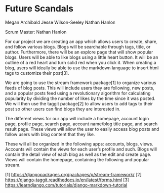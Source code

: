 <h1> Future Scandals </h1>

Megan Archibald
Jesse Wilson-Seeley
Nathan Hanlon

Scrum Master: Nathan Hanlon


For our project we are creating an app which allows users to create, share, and follow various blogs. Blogs will be searchable through tags, title, or author. Furthermore, there will be an explore page that will show popular blogs. Users will be able to like blogs using a little heart button. It will be an outline of a red heart and turn solid red when you click it. When creating a blog, users will ideally be able to use the markdown language to insert html tags to customize their post[3].

We are going to use the stream framework package[1] to organize various feeds of blog posts. This will include users they are following, new posts, and a popular posts feed using a revolutionary algorithm for calculating popularity by dividing the number of likes by the time since it was posted. We will then use the taggit package[2] to allow users to add tags to their post so other users can find blogs they are interested in.

The different views for our app will include a homepage, account login page, profile page, search page, account name/blog title page, and search result page. These views will allow the user to easily access blog posts and follow users with blog content that they like. 

These will all be organized in the following apps: accounts, blogs, views. Accounts will contain the views for each user’s profile and such. Blogs will contain the detail view of each blog as well as the edit and create page. Views will contain the homepage, containing the following and popular stream.



[1] https://djangopackages.org/packages/p/stream-framework/
[2] https://django-taggit.readthedocs.io/en/latest/forms.html
[3] https://learndjango.com/tutorials/django-markdown-tutorial 
